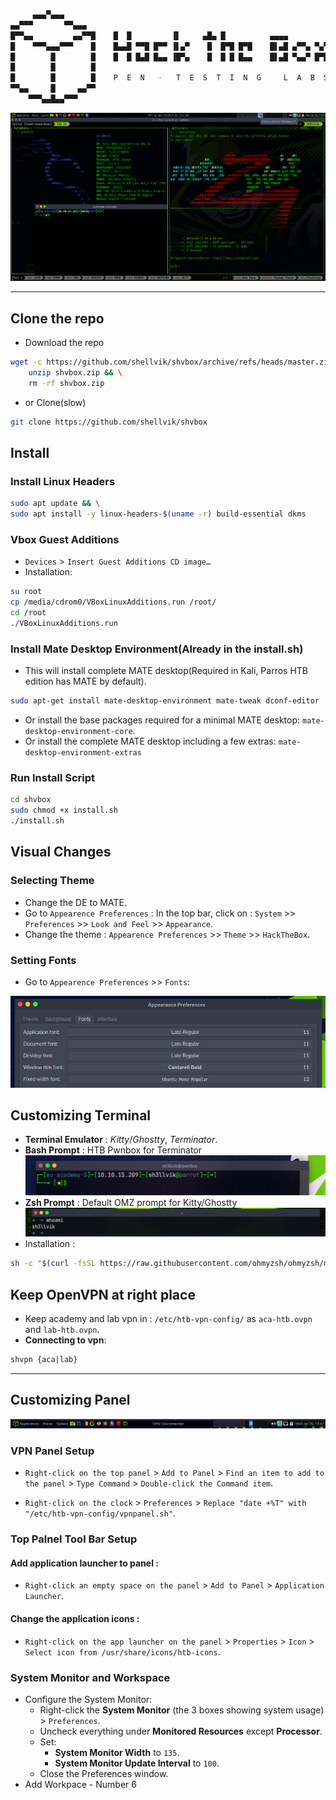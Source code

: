 ```bash
     ▄▄▄▀▄▄▄
▄▄▀▀▀       ▀▀▄▄▄
█▀▀▄▄         ▄▄▀▀█    █  █         ▐▌     ▄█▄ █          ▄▄▄▄
█    ▀▀▀▄▄▄▀▀▀    █    █▄▄█ ▀▀█ █▀▀ ▐▌▄▀    █  █▀█ █▀█    █▌▄█ ▄▀▀▄ ▀▄▀
█        █        █    █  █ █▄█ █▄▄ ▐█▀▄    █  █ █ █▄▄    █▌▄█ ▀▄▄▀ █▀█
█        █        █
█        █        █    P  E  N   -   T  E  S  T  I  N  G     L  A  B  S
▀▀▄▄     █     ▄▄▀▀
    ▀▀▀▄▄█▄▄▀▀▀

```

![htb screenshot](src/denv.png?raw=true "pwnbox")

---

## Clone the repo

- Download the repo

```bash
wget -c https://github.com/shellvik/shvbox/archive/refs/heads/master.zip -O shvbox.zip  && \
    unzip shvbox.zip && \
    rm -rf shvbox.zip
```

- or Clone(slow)

```bash
git clone https://github.com/shellvik/shvbox
```

## Install

### Install Linux Headers

```bash
sudo apt update && \
sudo apt install -y linux-headers-$(uname -r) build-essential dkms
```

### Vbox Guest Additions

- `Devices` > `Insert Guest Additions CD image…`
- Installation:

```bash
su root
cp /media/cdrom0/VBoxLinuxAdditions.run /root/
cd /root
./VBoxLinuxAdditions.run
```

### Install Mate Desktop Environment(Already in the install.sh)

- This will install complete MATE desktop(Required in Kali, Parros HTB edition has MATE by default).

```bash
sudo apt-get install mate-desktop-environment mate-tweak dconf-editor
```

- Or install the base packages required for a minimal MATE desktop: `mate-desktop-environment-core`.
- Or install the complete MATE desktop including a few extras: `mate-desktop-environment-extras`

### Run Install Script

```bash
cd shvbox
sudo chmod +x install.sh
./install.sh
```

## Visual Changes

### Selecting Theme

- Change the DE to MATE.
- Go to `Appearence Preferences` : In the top bar, click on : `System` >> `Preferences` >> `Look and Feel` >> `Appearance`.
- Change the theme : `Appearence Preferences` >> `Theme` >> `HackTheBox`.

### Setting Fonts

- Go to `Appearence Preferences` >> `Fonts`:

![Font Settings](src/font-set.png?raw=true)

## Customizing Terminal

- **Terminal Emulator** : _Kitty_/_Ghostty_, _Terminator_.
- **Bash Prompt** : HTB Pwnbox for Terminator
  ![Bash-Prompt](src/bash-prompt.png)
- **Zsh Prompt** : Default OMZ prompt for Kitty/Ghostty
  ![Zsh-Prompt](src/zsh-prompt.png)
- Installation :

```bash
sh -c "$(curl -fsSL https://raw.githubusercontent.com/ohmyzsh/ohmyzsh/master/tools/install.sh)"
```

## Keep OpenVPN at right place

- Keep academy and lab vpn in : `/etc/htb-vpn-config/` as `aca-htb.ovpn`
  and `lab-htb.ovpn`.
- **Connecting to vpn**:

```bash
shvpn {aca|lab}
```

---

## Customizing Panel

![Panel](src/panel-demo.png)

### VPN Panel Setup

- `Right-click on the top panel` > `Add to Panel` > `Find an item to add to the panel` > `Type Command` > `Double-click the Command item`.

- `Right-click on the clock` > `Preferences` > `Replace "date +%T" with "/etc/htb-vpn-config/vpnpanel.sh"`.

### Top Palnel Tool Bar Setup

#### Add application launcher to panel :

- `Right-click an empty space on the panel` > `Add to Panel` > `Application Launcher`.

#### Change the application icons :

- `Right-click on the app launcher on the panel` > `Properties` > `Icon` > `Select icon from /usr/share/icons/htb-icons`.

### System Monitor and Workspace

- Configure the System Monitor:
  - Right-click the **System Monitor** (the 3 boxes showing system usage) > `Preferences`.
  - Uncheck everything under **Monitored Resources** except **Processor**.
  - Set:
    - **System Monitor Width** to `135`.
    - **System Monitor Update Interval** to `100`.
  - Close the Preferences window.
- Add Workpace - Number 6

